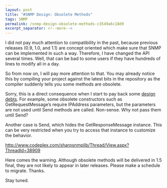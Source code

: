 ```yaml
---
layout: post
title: "#SNMP Design: Obsolete Methods"
tags: SNMP
permalink: /snmp-design-obsolete-methods-c3549a6c18d9
excerpt_separator: <!--more-->
---
```

I did not pay much attention to compatibility in the past, because previous releases (0.9, 1.0, and 1.1) are concept oriented which make sure that SNMP can be implemented in such a way. Therefore, I have changed the API several times. Well, that can be bad to some users if they have hundreds of lines to modify all in a day.
<!--more-->

So from now on, I will pay more attention to that. You may already notice this by compiling your project against the latest bits in the repository as the compiler suddenly tells you some methods are obsolete.

Sorry, this is a direct consequence when I start to pay back some [design debts](/snmp-design-one-api-design-flaw-d1a3f72a9966). For example, some obsolete constructors such as GetRequestMessage’s require IPAddress parameters, but the parameters are not used until Send methods are called. Non-sense. Why not pass them until Send? 

Another case is Send, which hides the GetResponseMessage instance. This can be very restricted when you try to access that instance to customize the behavior.

http://www.codeplex.com/sharpsnmplib/Thread/View.aspx?ThreadId=38909

Here comes the warning. Although obsolete methods will be delivered in 1.5 final, they are not likely to appear in later releases. Please make a schedule to migrate. Thanks.

Stay tuned.
